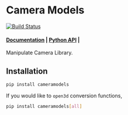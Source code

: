 # Camera Models

[![Build Status](https://travis-ci.com/iory/cameramodels.svg?branch=master)](https://travis-ci.com/iory/cameramodels)

<h4>
    <a href="https://cameramodels.readthedocs.io/en/latest/">Documentation</a> |
    <a href="https://cameramodels.readthedocs.io/en/latest/reference/index.html">Python API</a> |
</h4>

Manipulate Camera Library.

## Installation

```bash
pip install cameramodels
```

If you would like to `open3d` conversion functions,

```bash
pip install cameramodels[all]
```
